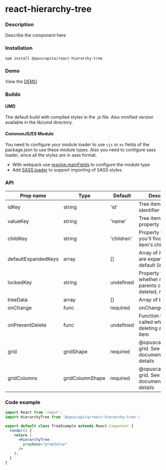 # react-hierarchy-tree

### Description
Describe the component here

### Installation
```
npm install @opuscapita/react-hierarchy-tree
```

### Demo
View the [DEMO](https://opuscapita.github.io/react-hierarchy-tree)

### Builds
#### UMD
The default build with compiled styles in the .js file. Also minified version available in the lib/umd directory.
#### CommonJS/ES Module
You need to configure your module loader to use `cjs` or `es` fields of the package.json to use these module types.
Also you need to configure sass loader, since all the styles are in sass format.
* With webpack use [resolve.mainFields](https://webpack.js.org/configuration/resolve/#resolve-mainfields) to configure the module type.
* Add [SASS loader](https://github.com/webpack-contrib/sass-loader) to support importing of SASS styles.

### API
| Prop name                | Type             | Default                                  | Description                              |
| ------------------------ | ---------------- | ---------------------------------------- | ---------------------------------------- |
| idKey                    | string           | 'id'                                     | Tree item's unique identifier property   |
| valueKey                 | string           | 'name'                                   | Tree item's name property                |
| childKey                 | string           | 'children'                               | Property where you'll find tree item's children |
| defaultExpandedKeys      | array            | []                                       | Array of items that are expanded by default (ids).  |
| lockedKey                | string           | undefined                                | Property that tells whether node or it's parents can be deleted, moved, etc. |
| treeData                 | array            | []                                       | Array of tree items |
| onChange                 | func             | required                                 | onChange callback |
| onPreventDelete          | func             | undefined                                | Function that's called when deleting a locked item |
| grid                     | gridShape        | required                                 | @opuscapita/react-grid. See documentation for details |
| gridColumns              | gridColumnShape  | required                                 | @opuscapita/react-grid. See documentation for details |

### Code example
```jsx
import React from 'react';
import HierarchyTree from '@opuscapita/react-hierarchy-tree';

export default class TreeExample extends React.Component {
  render() {
    return (
      <HierarchyTree
        propName="propValue"
      />
    );
  }
}
```
